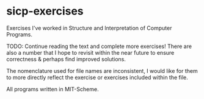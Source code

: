 # sicp-exercises
Exercises I've worked in Structure and Interpretation of Computer Programs. 

TODO:
Continue reading the text and complete more exercises! There are also a number that
I hope to revisit within the near future to ensure correctness & perhaps find improved
solutions.

The nomenclature used for file names are inconsistent, I would like for them to more
directly reflect the exercise or exercises included within the file.

All programs written in MIT-Scheme.
